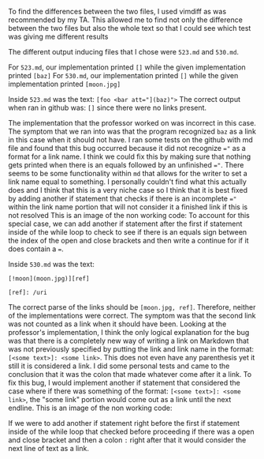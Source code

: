 To find the differences between the two files, I used vimdiff as was recommended by my TA. This allowed me to find not only the difference between the two files but also the whole text so that I could see which test was giving me different results

The different output inducing files that I chose were `523.md` and `530.md`.

For `523.md`, our implementation printed `[]` while the given implementation printed `[baz]`
For `530.md`, our implementation printed `[]` while the given implementation printed `[moon.jpg]`

Inside `523.md` was the text: 
`[foo <bar att="](baz)">`
The correct output when ran in github was:
`[]` since there were no links present.

The implementation that the professor worked on was incorrect in this case. The symptom that we ran into was that the program recognized `baz` as a link in this case when it should not have. I ran some tests on the github with md file and found that this bug occurred because it did not recognize `="` as a format for a link name. I think we could fix this by making sure that nothing gets printed when there is an equals followed by an unfinished `="`. There seems to be some functionality within `md` that allows for the writer to set a link name equal to something. I personally couldn't find what this actually does and I think that this is a very niche case so I think that it is best fixed by adding another if statement that checks if there is an incomplete `="` within the link name portion that will not consider it a finished link if this is not resolved
This is an image of the non working code:
[](https://user-images.githubusercontent.com/97693001/158697896-524d9959-7f74-46f1-9903-60db83e1bbae.png)
To account for this special case, we can add another if statement after the first if statement inside of the while loop to check to see if there is an equals sign between the index of the open and close brackets and then write a continue for if it does contain a `=`.

Inside `530.md` was the text: 
```
[!moon](moon.jpg)][ref]

[ref]: /uri
```

The correct parse of the links should be `[moon.jpg, ref]`. Therefore, neither of the implementations were correct. The symptom was that the second link was not counted as a link when it should have been. Looking at the professor's implementation, I think the only logical explanation for the bug was that there is a completely new way of writing a link on Markdown that was not previously specified by putting the link and link name in the format: `[<some text>]: <some link>`. This does not even have any parenthesis yet it still it is considered a link. I did some personal tests and came to the conclusion that it was the colon that made whatever come after it a link. To fix this bug, I would implement another if statement that considered the case where if there was something of the format: `[<some text>]: <some link>`, the "some link" portion would come out as a link until the next endline.
This is an image of the non working code:
[](https://user-images.githubusercontent.com/97693001/158697345-6323b28f-4c47-44cd-beab-b2f252939ca0.png)

If we were to add another if statement right before the first if statement inside of the while loop that checked before proceeding if there was a open and close bracket and then a colon `:` right after that it would consider the next line of text as a link. 
